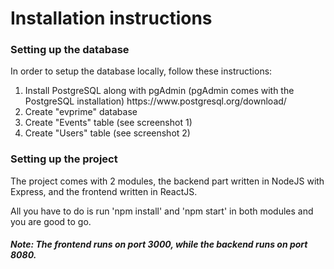 <h1>Installation instructions</h1>

<h3>Setting up the database</h3>
<p>In order to setup the database locally, follow these instructions:</p>
<ol>
  <li>Install PostgreSQL along with pgAdmin (pgAdmin comes with the PostgreSQL installation) https://www.postgresql.org/download/</li>
  <li>Create "evprime" database</li>
  <li>Create "Events" table (see screenshot 1)</li>
  <li>Create "Users" table (see screenshot 2)</li>
</ol>

<h3>Setting up the project</h3>
<p>The project comes with 2 modules, the backend part written in NodeJS with Express, and the frontend written in ReactJS.</p>
<p>All you have to do is run 'npm install' and 'npm start' in both modules and you are good to go.</p>
<h5>Note: The frontend runs on port 3000, while the backend runs on port 8080.</h5>
